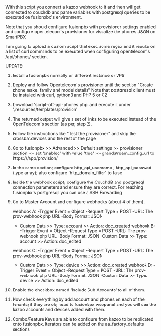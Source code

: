 With this script you connect a kazoo webhook to it and then will get connected to couchdb and parse variables with postgresql queries to be executed on fusionpbx's environment.

Note that you should configure fusionpbx with provisioner settings enabled and configure opentelecom's provisioner for visualize the phones JSON on SmartPBX

I am going  to upload a custom script that exec some regex and it results on a list of curl commands to be  executed when configuring opentelecom's /api/phones/ section.

UPDATE:

1. Install a fusionpbx  normally on different instance or VPS
2. Deploy and follow Opentelecom's provisioner until the section "Create phone make, family and model details" Note that postgresql client must be installed with curl, python3 and PHP 5 or 7.2
3. Download 'script-otf-api-phones.php' and execute it under '<FUSIONPBX-WEBROOT>/resources/templates/provision'
4. The returned output will give a set of links to be executed instead of the OpenTelecom's section (as per, step 2).
5. Follow the instructions like "Test the provisioner" and skip the crossbar.devices and the rest of the page
6. Go to fusionpbx >> Advanced >> Default settings >> provisioner section >> set 'enabled' with value 'true' >> grandstream_config_url to https://<fusionpbx-host>/app/provision/
7. In the same section; configure http_api_username , http_api_passwod (type array); also configure 'http_domain_filter' to false
8. Inside the webhook script; configure the CouchdB and postgresql connection parameters and ensure they are correct. For reaching fusionpbx's postgresql, you can use a SSH Forwarding
9. Go to Master Account and configure webhooks (about 4 of them).

   webhook A:
   -Trigger Event = Object
   -Request Type = POST
   -URL: The prov-webhook php URL
   -Body Format: JSON
   - Custom Data >> Type: account >> Action: doc_created
   webhook B:
   -Trigger Event = Object
   -Request Type = POST
   -URL: The prov-webhook php URL
   -Body Format: JSON
   -Custom Data >> Type: account >> Action: doc_edited

   webhook C:
   -Trigger Event = Object
   -Request Type = POST
   -URL: The prov-webhook php URL
   -Body Format: JSON
   - Custom Data >> Type: device >> Action: doc_created
   webhook D:
   -Trigger Event = Object
   -Request Type = POST
   -URL: The prov-webhook php URL
   -Body Format: JSON
   -Custom Data >> Type: device >> Action: doc_edited
10. Enable the checkbox named 'Include Sub Accounts' to all of them.
11. Now check everything by add account and phones on each of the tenants; if they are ok; head to fusionbpx webpanel and you will see the kazoo accounts and devices added with them.
12. Combo/Feature Keys are able  to configure from kazoo to be replicated onto fusionpbx. Iterators can be added on the aa_factory_defaults sections.



